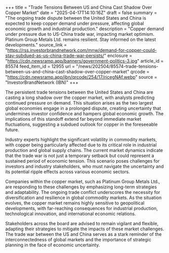 +++
title = "Trade Tensions Between US and China Cast Shadow Over Copper Market"
date = "2025-04-17T14:10:16Z"
draft = false
summary = "The ongoing trade dispute between the United States and China is expected to keep copper demand under pressure, affecting global economic growth and industrial production."
description = "Copper demand under pressure due to US-China trade war, impacting market optimism. Platinum Group Metals Ltd. remains resilient. Stay informed on the latest developments."
source_link = "https://rss.investorbrandnetwork.com/mnw/demand-for-copper-could-stay-subdued-as-us-china-trade-war-persists/"
enclosure = "https://cdn.newsramp.app/banners/government-politics-3.jpg"
article_id = 85574
feed_item_id = 12955
url = "/news/202504/85574-trade-tensions-between-us-and-china-cast-shadow-over-copper-market"
qrcode = "https://cdn.newsramp.app/ibn/qrcode/254/17/ricegNAf.webp"
source = "InvestorBrandNetwork (IBN)"
+++

<p>The persistent trade tensions between the United States and China are casting a long shadow over the copper market, with analysts predicting continued pressure on demand. This situation arises as the two largest global economies engage in a prolonged dispute, creating uncertainty that undermines investor confidence and hampers global economic growth. The implications of this standoff extend far beyond immediate market fluctuations, suggesting a subdued outlook for copper in the foreseeable future.</p><p>Industry experts highlight the significant volatility in commodity markets, with copper being particularly affected due to its critical role in industrial production and global supply chains. The current market dynamics indicate that the trade war is not just a temporary setback but could represent a sustained period of economic tension. This scenario poses challenges for investors and industry stakeholders, who must navigate the uncertainty and its potential ripple effects across various economic sectors.</p><p>Companies within the copper market, such as Platinum Group Metals Ltd., are responding to these challenges by emphasizing long-term strategies and adaptability. The ongoing trade conflict underscores the necessity for diversification and resilience in global commodity markets. As the situation evolves, the copper market remains highly sensitive to geopolitical developments, with far-reaching consequences for industrial production, technological innovation, and international economic relations.</p><p>Stakeholders across the board are advised to remain vigilant and flexible, adapting their strategies to mitigate the impacts of these market challenges. The trade war between the US and China serves as a stark reminder of the interconnectedness of global markets and the importance of strategic planning in the face of economic uncertainty.</p>